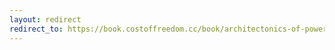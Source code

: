 ```yaml
---
layout: redirect
redirect_to: https://book.costoffreedom.cc/book/architectonics-of-power/free-software-economics.html
---
```

